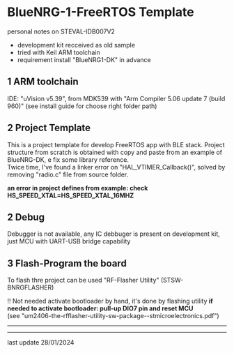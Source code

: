 # BlueNRG-1-FreeRTOS Template

personal notes on STEVAL-IDB007V2
- development kit recceived as old sample
- tried with Keil ARM toolchain
- requirement install "BlueNRG1-DK" in advance

## 1 ARM toolchain

IDE: "uVision v5.39", from MDK539 with "Arm Compiler 5.06 update 7 (build 960)"
(see install guide for choose right folder path)

## 2 Project Template

This is a project template for develop FreeRTOS app with BLE stack.
Project structure from scratch is obtained with copy and paste from an example of BlueNRG-DK, e fix some library reference.
<br>
Twice time, I've found a linker error on "HAL_VTIMER_Callback()", solved by removing "radio.c" file from source folder.

**an error in project defines from example: check HS_SPEED_XTAL=HS_SPEED_XTAL_16MHZ**

## 2 Debug

Debugger is not available, any IC debbuger is present on development kit, just MCU with UART-USB bridge capability<br>

## 3 Flash-Program the board

To flash thre project can be used "RF-Flasher Utility" (STSW- BNRGFLASHER)<br>

!! Not needed activate bootloader by hand, it's done by flashing utility
**if needed to activate bootloader: pull-up DIO7 pin and reset MCU**<br>
(see "um2406-the-rfflasher-utility-sw-package--stmicroelectronics.pdf")<br>

---
---

last update 28/01/2024